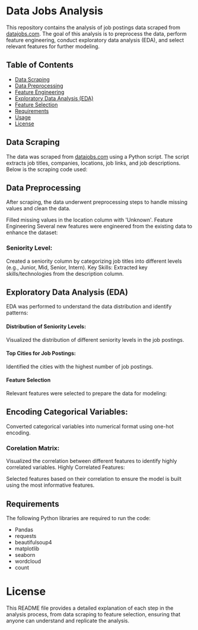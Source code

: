 # Data Jobs Analysis

This repository contains the analysis of job postings data scraped from [datajobs.com](https://datajobs.com). The goal of this analysis is to preprocess the data, perform feature engineering, conduct exploratory data analysis (EDA), and select relevant features for further modeling.

## Table of Contents

- [Data Scraping](#data-scraping)
- [Data Preprocessing](#data-preprocessing)
- [Feature Engineering](#feature-engineering)
- [Exploratory Data Analysis (EDA)](#exploratory-data-analysis-eda)
- [Feature Selection](#feature-selection)
- [Requirements](#requirements)
- [Usage](#usage)
- [License](#license)

## Data Scraping

The data was scraped from [datajobs.com](https://datajobs.com) using a Python script. The script extracts job titles, companies, locations, job links, and job descriptions. Below is the scraping code used:

## Data Preprocessing
After scraping, the data underwent preprocessing steps to handle missing values and clean the data.

Filled missing values in the location column with 'Unknown'.
Feature Engineering
Several new features were engineered from the existing data to enhance the dataset:


### Seniority Level:

Created a seniority column by categorizing job titles into different levels (e.g., Junior, Mid, Senior, Intern).
Key Skills:
Extracted key skills/technologies from the description column.

## Exploratory Data Analysis (EDA)
EDA was performed to understand the data distribution and identify patterns:

#### Distribution of Seniority Levels:
Visualized the distribution of different seniority levels in the job postings.
#### Top Cities for Job Postings:
Identified the cities with the highest number of job postings.
#### Feature Selection
Relevant features were selected to prepare the data for modeling:

## Encoding Categorical Variables:
Converted categorical variables into numerical format using one-hot encoding.
### Corelation Matrix:
Visualized the correlation between different features to identify highly correlated variables.
Highly Correlated Features:

Selected features based on their correlation to ensure the model is built using the most informative features.
## Requirements
The following Python libraries are required to run the code:
- Pandas
- requests
- beautifulsoup4
- matplotlib
- seaborn
- wordcloud
- count

# License

This README file provides a detailed explanation of each step in the analysis process, from data scraping to feature selection, ensuring that anyone can understand and replicate the analysis.
